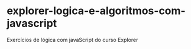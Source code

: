 # explorer-logica-e-algoritmos-com-javascript
Exercícios de lógica com javaScript do curso Explorer
